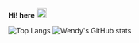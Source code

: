 <!--
**wendylw/wendylw** is a ✨ _special_ ✨ repository because its `README.md` (this file) appears on your GitHub profile.

Here are some ideas to get you started:

- 🔭 I’m currently working on ...
- 🌱 I’m currently learning ...
- 👯 I’m looking to collaborate on ...
- 🤔 I’m looking for help with ...
- 💬 Ask me about ...
- 📫 How to reach me: ...
- 😄 Pronouns: ...
- ⚡ Fun fact: ...
-->

**Hi! here** <picture><source srcset="https://fonts.gstatic.com/s/e/notoemoji/latest/1f44b/512.webp" type="image/webp"><img src="https://fonts.gstatic.com/s/e/notoemoji/latest/1f44b/512.gif" alt="👋" width="20" height="20"></picture>

![Top Langs](https://github-readme-stats.vercel.app/api/top-langs/?username=wendylw&layout=compact&hide_border=true) ![Wendy's GitHub stats](https://github-readme-stats.vercel.app/api?username=wendylw&show_icons=true&hide=issues&hide_border=true&hide_rank=true)

